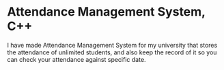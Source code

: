 # Attendance Management System, C++
I have made Attendance Management System for my university that stores the attendance of unlimited students, and also keep the record of it so you can check your attendance against specific date.
